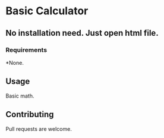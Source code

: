 # Basic Calculator

## No installation need. Just open html file.

### Requirements
*None.

## Usage
Basic math.

## Contributing
Pull requests are welcome.
